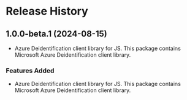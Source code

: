 # Release History

## 1.0.0-beta.1 (2024-08-15)

- Azure Deidentification client library for JS. This package contains Microsoft Azure Deidentification client library.

### Features Added

- Azure Deidentification client library for JS. This package contains Microsoft Azure Deidentification client library.
